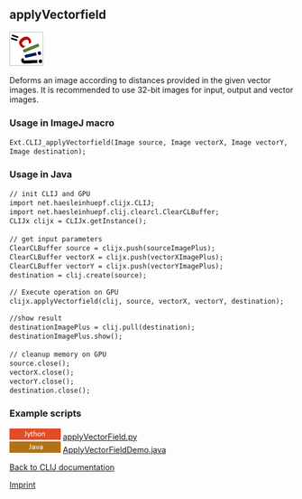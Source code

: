 ## applyVectorfield
![Image](images/mini_clij1_logo.png)

Deforms an image according to distances provided in the given vector images. It is recommended to use 32-bit images for input, output and vector images. 

### Usage in ImageJ macro
```
Ext.CLIJ_applyVectorfield(Image source, Image vectorX, Image vectorY, Image destination);
```


### Usage in Java
```
// init CLIJ and GPU
import net.haesleinhuepf.clijx.CLIJ;
import net.haesleinhuepf.clij.clearcl.ClearCLBuffer;
CLIJx clijx = CLIJx.getInstance();

// get input parameters
ClearCLBuffer source = clijx.push(sourceImagePlus);
ClearCLBuffer vectorX = clijx.push(vectorXImagePlus);
ClearCLBuffer vectorY = clijx.push(vectorYImagePlus);
destination = clij.create(source);
```

```
// Execute operation on GPU
clijx.applyVectorfield(clij, source, vectorX, vectorY, destination);
```

```
//show result
destinationImagePlus = clij.pull(destination);
destinationImagePlus.show();

// cleanup memory on GPU
source.close();
vectorX.close();
vectorY.close();
destination.close();
```




### Example scripts
<a href="https://github.com/clij/clij-docs/blob/master/src/main/jython/"><img src="images/language_jython.png" height="20"/></a> [applyVectorField.py](https://github.com/clij/clij-docs/blob/master/src/main/jython/applyVectorField.py)  
<a href="https://github.com/clij/clij-docs/blob/master/src/main/java/net/haesleinhuepf/clij/examples/"><img src="images/language_java.png" height="20"/></a> [ApplyVectorFieldDemo.java](https://github.com/clij/clij-docs/blob/master/src/main/java/net/haesleinhuepf/clij/examples/ApplyVectorFieldDemo.java)  


[Back to CLIJ documentation](https://clij.github.io/)

[Imprint](https://clij.github.io/imprint)
